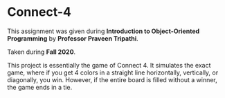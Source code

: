 # Connect-4
This assignment was given during **Introduction to Object-Oriented Programming** by **Professor Praveen Tripathi**.

Taken during **Fall 2020**.

This project is essentially the game of Connect 4. It simulates the exact game, where if you get 4 colors in a straight line horizontally, vertically, or diagonally, you win. However, if the entire board is filled without a winner, the game ends in a tie.
